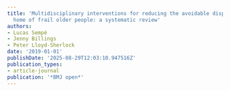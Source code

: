 ```yaml
---
title: 'Multidisciplinary interventions for reducing the avoidable displacement from
  home of frail older people: a systematic review'
authors:
- Lucas Sempé
- Jenny Billings
- Peter Lloyd-Sherlock
date: '2019-01-01'
publishDate: '2025-08-29T12:03:10.947516Z'
publication_types:
- article-journal
publication: '*BMJ open*'
---
```

